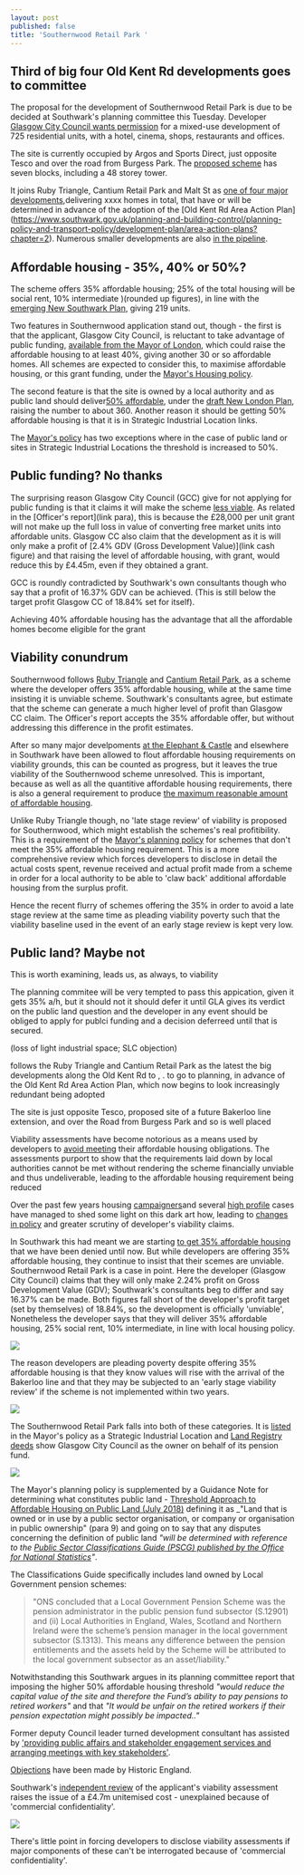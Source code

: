 ```yaml
---
layout: post
published: false
title: 'Southernwood Retail Park '
---
```


## Third of big four Old Kent Rd developments goes to committee 

The proposal for the development of Southernwood Retail Park is due to be decided at Southwark's planning committee this Tuesday. Developer [Glasgow City Council wants permission](http://planbuild.southwark.gov.uk/documents/?GetDocument=%7b%7b%7b!KrRBUGorCJrSgSs6BtYYVw%3d%3d!%7d%7d%7d) for a mixed-use development of 725 residential units, with a hotel, cinema, shops, restaurants and offices.

The site is currently occupied by Argos and Sports Direct, just opposite Tesco and over the road from Burgess Park.  The [proposed scheme](https://planning.southwark.gov.uk/online-applications/applicationDetails.do?activeTab=externalDocuments&keyVal=_STHWR_DCAPR_9580625) has seven blocks, including a 48 storey tower.

It joins Ruby Triangle, Cantium Retail Park and Malt St as [one of four major developments](https://www.homesandproperty.co.uk/property-news/old-kent-road-set-for-major-highrise-transformation-with-20000-new-homes-if-bakerloo-line-extension-a125611.html),delivering xxxx homes in total, that have or will be determined in advance of the adoption of the [Old Kent Rd Area Action Plan]  (https://www.southwark.gov.uk/planning-and-building-control/planning-policy-and-transport-policy/development-plan/area-action-plans?chapter=2). Numerous smaller developments are also [in the pipeline](link).

## Affordable housing - 35%, 40% or 50%?

The scheme offers 35% affordable housing; 25% of the total housing will be social rent, 10% intermediate )(rounded up figures), in line with the [emerging New Southwark Plan](https://www.southwark.gov.uk/planning-and-building-control/planning-policy-and-transport-policy/development-plan/local-plan?chapter=4), giving 219 units.

Two features in Southernwood application stand out, though - the first is that the applicant, Glasgow City Council, is reluctant to take advantage of public funding, [available from the Mayor of London](link), which could raise the affordable housing to at least 40%, giving another 30 or so affordable homes.  All schemes are expected to consider this, to maximise affordable housing, or this grant funding, under the [Mayor's Housing policy](https://www.london.gov.uk/sites/default/files/ah_viability_spg_20170816.pdf).

The second feature is that the site is owned by a local authority and as public land should deliver[50% affordable](link), under the [draft New London Plan](link), raising the number to about 360. Another reason it should be getting 50% affordable housing is that it is in Strategic Industrial Location links. 

The [Mayor's policy](https://www.london.gov.uk/what-we-do/planning/london-plan/new-london-plan/draft-new-london-plan/chapter-4-housing/policy-h6-threshold-approach-applications) has two exceptions where in the case of public land or sites in Strategic Industrial Locations the threshold is increased to 50%.


## Public funding? No thanks

The surprising reason Glasgow City Council (GCC) give for not applying for public funding is that it claims it will make the scheme [less viable](link).  As related in the [Officer's report](link para), this is because the £28,000 per unit grant will not make up the full loss in value of converting free market units into affordable units.  Glasgow CC also claim that the development as it is will only make a profit of [2.4% GDV (Gross Development Value)](link cash figure) and that raising the level of affordable housing, with grant, would reduce this by £4.45m, even if they obtained a grant.

GCC is roundly contradicted by Southwark's own consultants though who say that a profit of 16.37% GDV can be achieved.  (This is still below the target profit Glasgow CC of 18.84% set for itself).

Achieving 40% affordable housing has the advantage that all the affordable homes become eligible for the grant

## Viability conundrum

Southernwood follows [Ruby Triangle](http://planbuild.southwark.gov.uk/documents/?GetDocument=%7b%7b%7b!oY11bGc7aC6RJOzPXGXlpQ%3d%3d!%7d%7d%7d) and [Cantium Retail Park](http://planbuild.southwark.gov.uk/documents/?GetDocument=%7b%7b%7b!4ZdM8nfyvjj19tOftU%2fPPQ%3d%3d!%7d%7d%7d), as a scheme where the developer offers 35% affordable housing, while at the same time insisting it is unviable scheme. Southwark's consultants agree, but estimate that the scheme can generate a much higher level of profit than Glasgow CC claim.  The Officer's report accepts the 35% affordable offer, but without addressing this difference in the profit estimates.

After so many major develpoments [at the Elephant & Castle](link) and elsewhere in Southwark have been allowed to flout affordable housing requirements on viability grounds, this can be counted as progress, but it leaves the true viability of the Southernwood scheme unresolved.  This is important, because as well as all the quantitive affordable housing requirements, there is also a general requirement to produce [the maximum reasonable amount of affordable housing](link).

Unlike Ruby Triangle though, no 'late stage review' of viability is proposed for Southernwood, which might establish the schemes's real profitibility.  This is a requirement of the [Mayor's planning policy](https://www.london.gov.uk/sites/default/files/ah_viability_spg_201708152.pdf) for schemes that don't meet the 35% affordable housing requirement. This is a more comprehensive review which forces developers to disclose in detail the actual costs spent, revenue received and actual profit made from a scheme in order for a local authority to be able to 'claw back' additional affordable housing from the surplus profit.

Hence the recent flurry of schemes offering the 35% in order to avoid a late stage review at the same time as pleading viability poverty such that the viability baseline used in the event of an early stage review is kept very low.




## Public land? Maybe not

This is worth examining, leads us, as always, to viability

The planning commitee will be very tempted to pass this appication, given it gets 35% a/h, but it should not it should defer it until GLA gives its verdict on the public land question and the developer in any event should be obliged to apply for publci funding and a decision deferreed until that is secured.

(loss of light industrial space; SLC objection)

follows the Ruby Triangle and Cantium Retail Park as the latest the big developments along the Old Kent Rd to , . to go to planning, in advance of the Old Kent Rd Area Action Plan, which now begins to look increasingly redundant being adopted

The site is just opposite Tesco, proposed site of a future Bakerloo line extension, and over the Road from Burgess Park and so is well placed




Viability assessments have become notorious as a means used by developers to [avoid meeting](https://england.shelter.org.uk/__data/assets/pdf_file/0010/1434439/2017.11.01_Slipping_through_the_loophole.pdf) their affordable housing obligations. The assessments purport to show that the requirements laid down by local authorities cannot be met without rendering the scheme financially unviable and thus undeliverable, leading to the affordable housing requirement being reduced  

Over the past few years housing [campaigners](/viability-assessments)and several [high profile](https://www.theguardian.com/cities/2015/jun/25/london-developers-viability-planning-affordable-social-housing-regeneration-oliver-wainwright) cases have managed to shed some light on this dark art how, leading to [changes in policy](https://www.insidehousing.co.uk/home/home/london-borough-makes-viability-assessments-public-54133) and greater scrutiny of developer's viability claims.

In Southwark this had meant we are starting [to get 35% affordable housing](examples) that we have been denied until now.  But while developers are offering 35% affordable housing, they continue to insist that their scemes are unviable.  Southernwood Retail Park is a case in point.  Here the developer (Glasgow City Council) claims that they will only make 2.24% profit on Gross Development Value (GDV); Southwark's consultants beg to differ and say 16.37% can be made.  Both figures fall short of the developer's profit target (set by themselves) of 18.84%, so the development is officially 'unviable',  Nonetheless the developer says that they will deliver 35% affordable housing, 25% social rent, 10% intermediate, in line with local housing policy.  

![](http://35percent.org/img/southernwoodretailpark.jpg)

The reason developers are pleading poverty despite offering 35% affordable housing is that they know values will rise with the arrival of the Bakerloo line and that they may be subjected to an 'early stage viability review' if the scheme is not implemented within two years.


![](http://35percent.org/img/lph6.png)

The Southernwood Retail Park falls into both of these categories. It is [listed](https://www.london.gov.uk/what-we-do/planning/london-plan/new-london-plan/draft-new-london-plan/chapter-6-economy/policy-e5-strategic-industrial-locations-sil) in the Mayor's policy as a Strategic Industrial Location and [Land Registry deeds](35percent.org/lrdeeds/SouthernwoodRetailPark.pdf) show Glasgow City Council as the owner on behalf of its pension fund.

![](http://35percent.org/img/SouthernwoodRetailParkdeeds.png)

The Mayor's planning policy is supplemented by a Guidance Note for determining what constitutes public land - [Threshold Approach to Affordable Housing on Public Land (July 2018)](https://www.london.gov.uk/sites/default/files/practice_note_on_threshold_approach_to_affordable_housing_on_public_land_july_2018.pdf) defining it as _"Land that is owned or in use by a public sector organisation, or company or organisation in public ownership" (para 9) and going on to say that any disputes concerning the definition of public land _"will be determined with reference to the [Public Sector Classifications Guide (PSCG) published by the Office for National Statistics](https://www.ons.gov.uk/economy/nationalaccounts/uksectoraccounts/datasets/publicsectorclassificationguide)"_.

The Classifications Guide specifically includes land owned by Local Government pension schemes:  

> "ONS concluded that a Local Government Pension Scheme was the pension administrator in the public pension fund subsector (S.12901) and (ii) Local Authorities in England, Wales, Scotland and Northern Ireland were the scheme’s pension manager in the local government subsector (S.1313). This means any difference between the pension entitlements and the assets held by the Scheme will be attributed to the local government subsector as an asset/liability."

Notwithstanding this Southwark argues in its planning committee report that imposing the higher 50% affordable housing threshold _"would reduce the capital value of the site and therefore the Fund’s ability to pay pensions to retired workers"_ and that _"It would be unfair on the retired workers if their pension expectation might possibly be impacted.."_

Former deputy Council leader turned development consultant has assisted by ['providing public affairs and stakeholder engagement services and arranging meetings with key stakeholders'](http://carvil-ventures.co.uk/southernwood-retail-park-old-kent-road). 

[Objections](https://www.architectsjournal.co.uk/news/historic-england-raises-concern-over-pilbrow-and-partners-southwark-tower/10038794.article) have been made by Historic England.

Southwark's [independent review](http://planbuild.southwark.gov.uk/documents/?GetDocument=%7b%7b%7b!wHlqJHGSqYenUM8dzFIwTw%3d%3d!%7d%7d%7d) of the applicant's viability assessment raises the issue of a £4.7m unitemised cost - unexplained because of 'commercial confidentiality'. 

![](http://35percent.org/img/addcosts.png)

There's little point in forcing developers to disclose viability assessments if major components of these can't be interrogated because of 'commercial confidentiality'.
